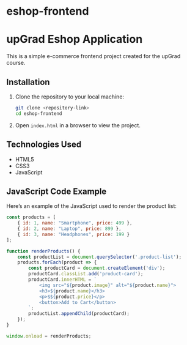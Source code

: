 # eshop-frontend
# upGrad Eshop Application

This is a simple e-commerce frontend project created for the upGrad course.

## Installation

1. Clone the repository to your local machine:

    ```bash
    git clone <repository-link>
    cd eshop-frontend
    ```

2. Open `index.html` in a browser to view the project.

## Technologies Used

- HTML5
- CSS3
- JavaScript

## JavaScript Code Example

Here’s an example of the JavaScript used to render the product list:

```javascript
const products = [
    { id: 1, name: "Smartphone", price: 499 },
    { id: 2, name: "Laptop", price: 899 },
    { id: 3, name: "Headphones", price: 199 }
];

function renderProducts() {
    const productList = document.querySelector('.product-list');
    products.forEach(product => {
        const productCard = document.createElement('div');
        productCard.classList.add('product-card');
        productCard.innerHTML = `
            <img src="${product.image}" alt="${product.name}">
            <h3>${product.name}</h3>
            <p>$${product.price}</p>
            <button>Add to Cart</button>
        `;
        productList.appendChild(productCard);
    });
}

window.onload = renderProducts;
